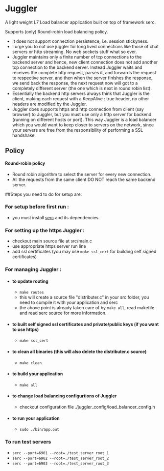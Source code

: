 # Juggler
A light weight L7 Load balancer application built on top of framework serc.

Supports (only) Round-robin load balancing policy.

 * It does not support connection persistence, i.e. session stickyness.
 * I urge you to not use juggler for long lived connections like those of chat servers or http streaming. No web sockets stuff what so ever.
 * Juggler maintains only a finite number of tcp connections to the backend server and hence, new client connection does not add another tcp connection to the backend server. Instead Juggler waits and receives the complete http request, parses it, and forwards the request to respective server, and then when the server finishes the response, we send back the response, the next request now will got to a completely different server (the one which is next in round robin list).
 * Essentially the backend http servers always think that Juggler is the client, making each request with a KeepAlive : true header, no other headers are modified by the Juggler.
 * Juggler does supports https and http connection from client (say browser) to Juggler, but you must use only a http server for backend (running on different hosts or port). This way Juggler is a load balancer which you would want to keep closer to servers on the network, since your servers are free from the responsibility of performing a SSL handshake.

## Policy
 #### Round-robin policy
  * Round robin algorithm to select the server for every new connection.
  * All the requests from the same client DO NOT reach the same backend server.

##Steps you need to do for setup are:

### For setup before first run :
 * you must install [serc](https://github.com/RohanVDvivedi/serc.git) and its dependencies.

### For setting up the https Juggler :
 * checkout main source file at src/main.c
 * use appropriate https server run line
 * add ssl certificates (you may use `make ssl_cert` for building self signed certificates)

### For managing Juggler :

 * #### to update routing 
   * `make routes`
   * this will create a source file "distributer.c" in your src folder, you need to compile it with your application and serc
   * the above point is already taken care of by `make all`, read makefile and read serc source for more information.

 * #### to built self signed ssl certificates and private/public keys (if you want to use https)
   * `make ssl_cert`

 * #### to clean all binaries (this will also delete the distributer.c source)
   * `make clean`

 * #### to build your application
   * `make all`

 * #### to change load balancing configurtions of Juggler
   * checkout configuration file ./juggler_config/load_balancer_config.h

 * #### to run your application
   * `sudo ./bin/app.out`

### To run test servers
 * `serc --port=6901 --root=./test_server_root_1`
 * `serc --port=6902 --root=./test_server_root_2`
 * `serc --port=6903 --root=./test_server_root_3`
